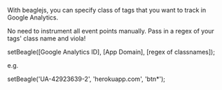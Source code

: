 With beaglejs, you can specify class of tags that you want to track in Google Analytics.

No need to instrument all event points manually. Pass in a regex of your tags' class name and viola!

setBeagle([Google Analytics ID], [App Domain], [regex of classnames]);

e.g.

setBeagle('UA-42923639-2', 'herokuapp.com', 'btn*');
